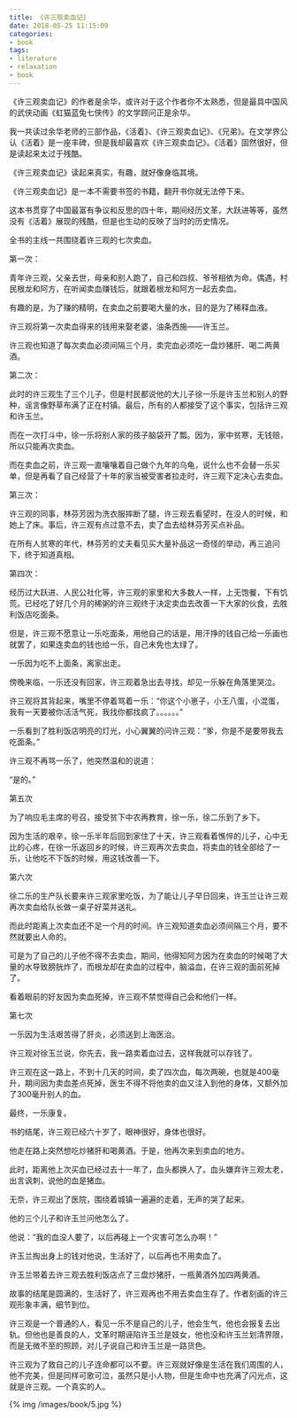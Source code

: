 ```yaml
---
title: 《许三观卖血记》
date: 2018-05-25 11:15:09
categories:
- book
tags:
- literature
- relaxation
- book
---
```

《许三观卖血记》的作者是余华，或许对于这个作者你不太熟悉，但是最具中国风的武侠动画《虹猫蓝兔七侠传》的文学顾问正是余华。

我一共读过余华老师的三部作品，《活着》、《许三观卖血记》、《兄弟》。在文学界公认《活着》是一座丰碑，但是我却最喜欢《许三观卖血记》。《活着》固然很好，但是读起来太过于残酷。

 <!-- more -->

《许三观卖血记》读起来真实，有趣，就好像身临其境。

《许三观卖血记》是一本不需要书签的书籍，翻开书你就无法停下来。

这本书贯穿了中国最富有争议和反思的四十年，期间经历文革，大跃进等等，虽然没有《活着》展现的残酷，但是也生动的反映了当时的历史情况。

全书的主线一共围绕着许三观的七次卖血。



第一次：



青年许三观，父亲去世，母亲和别人跑了，自己和四叔、爷爷相依为命。偶遇，村民根龙和阿方，在听闻卖血赚钱后，就跟着根龙和阿方一起去卖血。

有趣的是，为了赚的精明，在卖血之前要喝大量的水，目的是为了稀释血液。

许三观将第一次卖血得来的钱用来娶老婆，油条西施——许玉兰。

许三观也知道了每次卖血必须间隔三个月，卖完血必须吃一盘炒猪肝、喝二两黄酒。




第二次：



此时的许三观生了三个儿子，但是村民都说他的大儿子徐一乐是许玉兰和别人的野种，谣言像野草布满了正在村镇。最后，所有的人都接受了这个事实，包括许三观和许玉兰。

而在一次打斗中，徐一乐将别人家的孩子脑袋开了瓢。因为，家中贫寒，无钱赔，所以只能再次卖血。

而在卖血之前，许三观一直嚷嚷着自己做个九年的乌龟，说什么也不会替一乐买单，但是再看了自己经营了十年的家当被受害者拉走时，许三观下定决心去卖血。



第三次：



许三观的同事，林芬芳因为洗衣服摔断了腿，许三观去看望时，在没人的时候，和她上了床。事后，许三观有点过意不去，卖了血去给林芬芳买点补品。

在所有人贫寒的年代，林芬芳的丈夫看见买大量补品这一奇怪的举动，再三追问下，终于知道真相。




第四次：


经历过大跃进、人民公社化等，许三观的家里和大多数人一样，上无饱餐，下有饥荒。已经吃了好几个月的稀粥的许三观终于决定卖血去改善一下大家的伙食，去胜利饭店吃面条。

但是，许三观不愿意让一乐吃面条，用他自己的话是，用汗挣的钱自己给一乐画也就罢了，如果连卖血的钱也给一乐，自己未免也太绿了。

一乐因为吃不上面条，离家出走。

傍晚来临，一乐还没有回家，许三观着急出去寻找，却见一乐躲在角落里哭泣。

许三观将其背起来，嘴里不停着骂着一乐：“你这个小崽子，小王八蛋，小混蛋，我有一天要被你活活气死，我找你都找疯了。。。。。。”

一乐看到了胜利饭店明亮的灯光，小心翼翼的问许三观：“爹，你是不是要带我去吃面条。”

许三观不再骂一乐了，他突然温和的说道：

“是的。”



第五次




为了响应毛主席的号召，接受贫下中农再教育，徐一乐，徐二乐到了乡下。

因为生活的艰辛，徐一乐半年后回到家住了十天，许三观看着憔悴的儿子，心中无比的心疼，在徐一乐返回乡的时候，许三观再次去卖血，将卖血的钱全部给了一乐，让他吃不下饭的时候，用这钱改善一下。



第六次



徐二乐的生产队长要来许三观家里吃饭，为了能让儿子早日回来，许玉兰让许三观再次卖血给队长做一桌子好菜并送礼。

而此时距离上次卖血还不足一个月的时间。许三观知道卖血必须间隔三个月，要不然就要出人命的。

可是为了自己的儿子他不得不去卖血，期间，他得知阿方因为在卖血的时候喝了大量的水导致膀胱炸了，而根龙却在卖血的过程中，脑溢血，在许三观的面前死掉了。


看着眼前的好友因为卖血死掉，许三观不禁觉得自己会和他们一样。



第七次



一乐因为生活艰苦得了肝炎，必须送到上海医治。


许三观对徐玉兰说，你先去，我一路卖着血过去，这样我就可以存钱了。

许三观在这一路上，不到十几天的时间，卖了四次血，每次两碗，也就是400毫升，期间因为卖血差点死掉，医生不得不将他卖的血又注入到他的身体，又额外加了300毫升别人的血。


最终，一乐康复。



书的结尾，许三观已经六十岁了，眼神很好，身体也很好。


他走在路上突然想吃炒猪肝和喝黄酒。于是，他再次来到卖血的地方。

此时，距离他上次买血已经过去十一年了，血头都换人了。血头嫌弃许三观太老，出言讽刺，说他的血是猪血。

无奈，许三观出了医院，围绕着城镇一遍遍的走着，无声的哭了起来。

他的三个儿子和许玉兰问他怎么了。

他说：“我的血没人要了，以后再碰上一个灾害可怎么办啊！”

许玉兰掏出身上的钱对他说，生活好了，以后再也不用卖血了。

许玉兰带着去许三观去胜利饭店点了三盘炒猪肝，一瓶黄酒外加四两黄酒。



故事的结尾是圆满的，生活好了，许三观再也不用去卖血生存了。作者刻画的许三观形象丰满，细节到位。

许三观是一个普通的人，看见一乐不是自己的儿子，他会生气，他也会报复去出轨。但他也是善良的人，文革时期诬陷许玉兰是妓女，他也没和许玉兰划清界限，而是无微不至的照顾，对儿子说自己和许玉兰是一路货色。

许三观为了救自己的儿子连命都可以不要。许三观就好像是生活在我们周围的人，他不完美，但是同样可歌可泣，虽然只是小人物，但是生命中也充满了闪光点，这就是许三观。一个真实的人。

{% img /images/book/5.jpg %}


